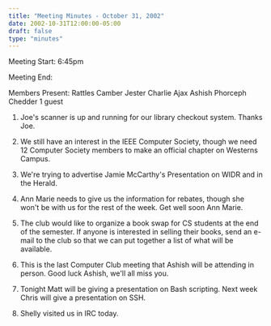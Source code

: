 ```yaml
---
title: "Meeting Minutes - October 31, 2002"
date: 2002-10-31T12:00:00-05:00
draft: false
type: "minutes"
---
```


Meeting Start: 6:45pm </p><p>
Meeting End: </p><p>
Members Present: Rattles Camber Jester Charlie Ajax Ashish Phorceph Chedder 1 guest </p><p>
1. Joe's scanner is up and running for our library checkout system. Thanks Joe. </p><p>
2. We still have an interest in the IEEE Computer Society, though we need 12 Computer Society members to make an official chapter on Westerns Campus. </p><p>
3. We're trying to advertise Jamie McCarthy's Presentation on WIDR and in the Herald. </p><p>
4. Ann Marie needs to give us the information for rebates, though she won't be with us for the rest of the week. Get well soon Ann Marie. </p><p>
5. The club would like to organize a book swap for CS students at the end of the semester. If anyone is interested in selling their books, send an e-mail to the club so that we can put together a list of what will be available. </p><p>
6. This is the last Computer Club meeting that Ashish will be attending in person. Good luck Ashish, we'll all miss you. </p><p>
7. Tonight Matt will be giving a presentation on Bash scripting. Next week Chris will give a presentation on SSH. </p><p>
8. Shelly visited us in IRC today.</p>
